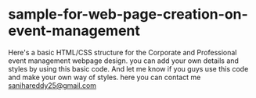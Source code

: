 # sample-for-web-page-creation-on-event-management
Here's a basic HTML/CSS structure for the Corporate and Professional event management webpage design. 
you can add your own details and styles by using this basic code.
And let me know if you guys use this code and make your own way of styles.
here you can contact me
sanihareddy25@gmail.com
